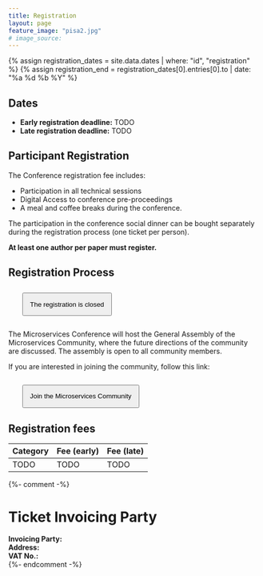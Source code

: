 ```yaml
---
title: Registration
layout: page
feature_image: "pisa2.jpg"
# image_source:
---
```


{% assign registration_dates = site.data.dates | where: "id", "registration" %}
{% assign registration_end = registration_dates[0].entries[0].to | date: "%a %d %b %Y" %}

## Dates

- **Early registration deadline:** TODO
- **Late registration deadline:** TODO

## Participant Registration

The Conference registration fee includes:

- Participation in all technical sessions
- Digital Access to conference pre-proceedings
- A meal and coffee breaks during the conference.

The participation in the conference social dinner can be bought separately
during the registration process (one ticket per person).

**At least one author per paper must register.**

## Registration Process

<div markdown="1" class="text-justify">
<p style="margin:2em;" class="text-center">
        <button style="padding:1em;" type="button" class="btn btn-primary btn-lg disabled">The registration is closed</button>
</p>
<div class="clearfix"></div>

The Microservices Conference will host the General Assembly of the Microservices Community, where the future directions of the community are discussed. The assembly is open to all community members.

If you are interested in joining the community, follow this link:

<p style="margin:2em;" class="text-center">
    <a href="https://microservices.sdu.dk/join/" target="_blank">
        <button style="padding:1em;" type="button" class="btn btn-primary btn-lg">Join the Microservices Community</button>
    </a>
</p>

## Registration fees

<table class="table">
<thead>
<tr>
<th><strong>Category</strong></th>
<th><strong>Fee (early)</strong></th>
<th><strong>Fee (late)</strong></th>
</tr>
</thead>
<tbody>

<tr>
    <td>TODO</td>
    <td>TODO</td>
    <td>TODO</td>
</tr>
</tbody>
</table>

<!-- <div markdown="1" class="text-justify">
<p style="margin:2em;" class="text-center">
    <button style="padding:1em;" type="button" class="btn btn-primary btn-lg disabled">The registration is closed</button>
</p>
<div class="clearfix"></div>

</div> -->

{%- comment -%}
<span id="invoicing-info" />

# Ticket Invoicing Party

<div class="text-justify col-xs-8">
<strong>Invoicing Party:</strong><br/>
<strong>Address:</strong><br/>
<strong>VAT No.:</strong>
</div>
{%- endcomment -%}
